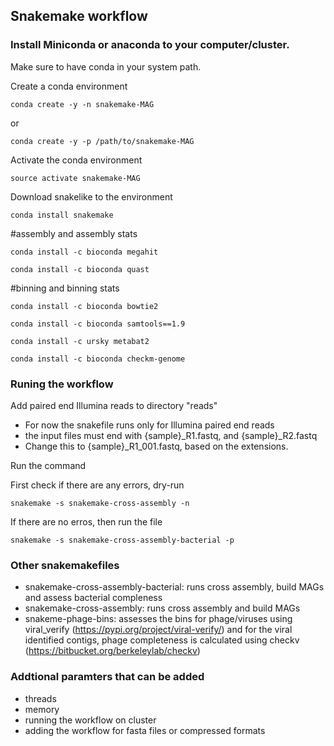 ## Snakemake workflow 

### Install Miniconda or anaconda to your computer/cluster. 
Make sure to have conda in your system path. 

Create a conda environment

`conda create -y -n snakemake-MAG`

or 

`conda create -y -p /path/to/snakemake-MAG`

Activate the conda environment 

`source activate snakemake-MAG`

Download snakelike to the environment

`conda install snakemake`

#assembly and assembly stats

`conda install -c bioconda megahit`

`conda install -c bioconda quast`

#binning and binning stats

`conda install -c bioconda bowtie2`

`conda install -c bioconda samtools==1.9`

`conda install -c ursky metabat2`

`conda install -c bioconda checkm-genome`
 
### Runing the workflow

Add paired end Illumina reads to directory "reads" 
- For now the snakefile runs only for Illumina paired end reads 
- the input files must end with {sample}_R1.fastq, and {sample}_R2.fastq
- Change this to {sample}_R1_001.fastq, based on the extensions.

Run the command 

First check if there are any errors, dry-run

`snakemake -s snakemake-cross-assembly -n` 

If there are no erros, then run the file 

`snakemake -s snakemake-cross-assembly-bacterial -p`

### Other snakemakefiles 
- snakemake-cross-assembly-bacterial: runs cross assembly, build MAGs and assess bacterial compleness 
- snakemake-cross-assembly: runs cross assembly and build MAGs 
- snakeme-phage-bins: assesses the bins for phage/viruses using viral_verify (https://pypi.org/project/viral-verify/) and for the viral identified contigs, phage completeness is calculated using checkv (https://bitbucket.org/berkeleylab/checkv)


### Addtional paramters that can be added 
- threads 
- memory
- running the workflow on cluster 
- adding the workflow for fasta files or compressed formats
